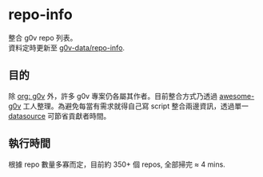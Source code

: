 # repo-info
整合 g0v repo 列表。</br>
資料定時更新至 [g0v-data/repo-info](https://github.com/g0v-data/repo-info).

## 目的
除 [org: g0v](https://github.com/g0v) 外，許多 g0v 專案仍各屬其作者。目前整合方式乃透過 [awesome-g0v](https://github.com/g0v/awesome-g0v) 工人整理。為避免每當有需求就得自己寫 script 整合兩邊資訊，透過單一 [datasource](https://github.com/g0v-data/repo-info) 可節省貢獻者時間。

## 執行時間
根據 repo 數量多寡而定，目前約 350+ 個 repos, 全部掃完 ≈ 4 mins.